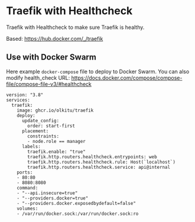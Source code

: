 # Traefik with Healthcheck

Traefik with Healthcheck to make sure Traefik is healthy.

Based: https://hub.docker.com/_/traefik

## Use with Docker Swarm

Here example `docker-compose` file to deploy to Docker Swarm. You can also modify health_check URL: https://docs.docker.com/compose/compose-file/compose-file-v3/#healthcheck

```
version: "3.8"
services: 
  traefik:
    image: ghcr.io/olkitu/traefik
    deploy:
      update_config:
        order: start-first
      placement:
        constraints:
        - node.role == manager
      labels:
        traefik.enable: "true"
        traefik.http.routers.healthcheck.entrypoints: web
        traefik.http.routers.healthcheck.rule: Host(`localhost`)
        traefik.http.routers.healthcheck.service: api@internal
    ports:
    - 80:80
    - 8080:8080
    command:
    - "--api.insecure=true"
    - "--providers.docker=true"
    - "--providers.docker.exposedbydefault=false"
    volumes:
    - /var/run/docker.sock:/var/run/docker.sock:ro
```